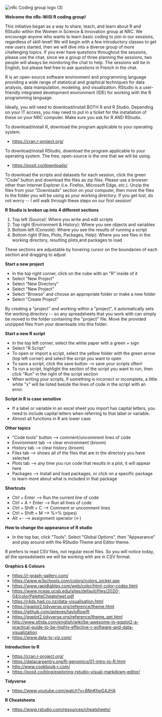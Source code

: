 
![nRc Coding group logo (3)](https://github.com/yoitsjenna/nRc-WiSI/assets/28242489/b14dec82-550c-488d-a8f3-a3b7de45149e)

**Welcome the nRc-WiSI R coding group!**

This initiative began as a way to share, teach, and learn about R and RStudio within the Women in Science & Innovation group at NRC. We encourage anyone who wants to learn basic coding to join in our sessions, regardless of skill-level! We will begin with a few introductory classes to get new users started, then we will dive into a diverse group of more challenging topics. If you ever have questions throughout the sessions, please use the chat; since we a group of three planning the sessions, two people will always be monitoring the chat to help. The sessions will be in English, but please feel free to ask questions in French in the chat. 

R is an open-source software environment and programming language providing a wide range of statistical and graphical techniques for data analysis, data manipulation, modeling, and visualization. RStudio is a user-friendly integrated development environment (IDE) for working with the R programming language. 

Ideally, you will need to download/install BOTH R and R Studio. Depending on your IT access, you may need to put in a ticket for the installation of these on your NRC computer. Make sure you ask for R AND RStudio. 

To download/install R, download the program applicable to your operating system. 
- https://cran.r-project.org/

To download/install RStudio, download the program applicable to your operating system. The free, open-source is the one that we will be using. 
- https://posit.co/downloads/

To download the scripts and datasets for each session, click the green "Code" button and download the files as zip files. Please use a browser other than Internet Explorer (i.e. Firefox, Microsoft Edge, etc.).
Unzip the files from your "Downloads" section on your computer, then move the files to the folder you will be using as your working directory. 
If you get lost, do not worry -- I will walk through these steps on our first session!

**R Studio is broken up into 4 different sections**
1) Top left (Source): Where you write and edit scripts
2) Top right (Environment & History): Where you see objects and variables
3) Bottom left (Console): Where you see the results of running a script
4) Bottom right (Files, Plots, Packages, Help): Where you see files in the working directory, resulting plots,and packages to load

These sections are adjustable by hovering cursor on the boundaries of each section and dragging to adjust

**Start a new project**
- In the top right corner, click on the cube with an "R" inside of it
- Select "New Project"
- Select "New Directory"
- Select "New Project"
- Select "Browse" and choose an appropriate folder or make a new folder
- Select "Create Project"

By creating a "project" and working within a "project", it automatically sets the working directory -- so any spreadsheets that you work with can simply be moved to the folder containing the "project" file. Move the provided unzipped files from your downloads into this folder.

**Start a new R script**
- In the top left corner, select the white paper with a green + sign
- Select "R Script"
- To open or import a script, select the yellow folder with the green arrow (top left corner) and select the script you want to open
- To save a script, click the save button --> save your scripts often!
- To run a script, highlight the section of the script you want to run, then click "Run" in the right of the script section
- When writing your scripts, if something is incorrect or incomplete, a little white "x" will be listed beside the lines of code in the script with an error.

**Script in R is case sensitive**
- If a label or variable in an excel sheet you import has capital letters, you need to include capital letters when referring to that label or variable.
- Almost all functions in R are lower case

**Other topics**
- "Code tools" button --> comment/uncomment lines of code
- Environment tab --> clear environment (broom)
- History tab --> clear history (broom)
- Files tab --> shows all of the files that are in the directory you have selected
- Plots tab --> any time you run code that results in a plot, it will appear here
- Packages --> Install and load packages, or click on a specific package to learn more about what is included in that package

**Shortcuts**
- Ctrl + Enter --> Run the current line of code
- Ctrl + A + Enter --> Run all lines of code
- Ctrl + Shift + C --> Comment or uncomment lines
- Ctrl + Shift + M --> %>% (pipes)
- Alt +- --> assignment operator (<-)

**How to change the appearance of R studio**
- In the top bar, click "Tools". Select "Global Options", then "Appearance" and play around with the RStudio Theme and Editor theme.

R prefers to read CSV files, not regular excel files. So you will notice today, all the spreadsheets we will be working with are in CSV format.

**Graphics & Colours**
- https://r-graph-gallery.com/
- https://www.w3schools.com/colors/colors_picker.asp
- https://www.rapidtables.com/web/color/html-color-codes.html
- https://www.nceas.ucsb.edu/sites/default/files/2020-04/colorPaletteCheatsheet.pdf
- https://r4ds.had.co.nz/data-visualisation.html
- https://ggplot2.tidyverse.org/reference/theme.html
- https://github.com/asteves/tayloRswift
- https://ggplot2.tidyverse.org/reference/theme_get.html
- http://www.sthda.com/english/wiki/be-awesome-in-ggplot2-a-practical-guide-to-be-highly-effective-r-software-and-data-visualization
- https://www.data-to-viz.com/

**Introduction to R**
- https://cran.r-project.org/
- https://datacarpentry.org/R-genomics/01-intro-to-R.html
- http://www.cookbook-r.com/
- https://posit.co/blog/exploring-rstudio-visual-markdown-editor/

**Tidyverse**
- https://www.youtube.com/watch?v=8NnKhpG4JHA

**R Cheatsheets**
- https://www.rstudio.com/resources/cheatsheets/
